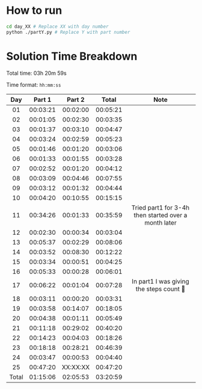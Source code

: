 # How to run
```bash
cd day_XX # Replace XX with day number
python ./partY.py # Replace Y with part number
```

# Solution Time Breakdown
Total time: 03h 20m 59s

Time format: `hh:mm:ss`

|  Day  |  Part 1  |  Part 2  |  Total   |                         Note                         |
|:-----:|:--------:|:--------:|:--------:|:----------------------------------------------------:|
|  01   | 00:03:21 | 00:02:00 | 00:05:21 |                                                      |
|  02   | 00:01:05 | 00:02:30 | 00:03:35 |                                                      |
|  03   | 00:01:37 | 00:03:10 | 00:04:47 |                                                      |
|  04   | 00:03:24 | 00:02:59 | 00:05:23 |                                                      |
|  05   | 00:01:46 | 00:01:20 | 00:03:06 |                                                      |
|  06   | 00:01:33 | 00:01:55 | 00:03:28 |                                                      |
|  07   | 00:02:52 | 00:01:20 | 00:04:12 |                                                      |
|  08   | 00:03:09 | 00:04:46 | 00:07:55 |                                                      |
|  09   | 00:03:12 | 00:01:32 | 00:04:44 |                                                      | 
|  10   | 00:04:20 | 00:10:55 | 00:15:15 |                                                      |
|  11   | 00:34:26 | 00:01:33 | 00:35:59 | Tried part1 for 3-4h then started over a month later |
|  12   | 00:02:30 | 00:00:34 | 00:03:04 |                                                      |
|  13   | 00:05:37 | 00:02:29 | 00:08:06 |                                                      |
|  14   | 00:03:52 | 00:08:30 | 00:12:22 |                                                      |
|  15   | 00:03:34 | 00:00:51 | 00:04:25 |                                                      |
|  16   | 00:05:33 | 00:00:28 | 00:06:01 |                                                      |
|  17   | 00:06:22 | 00:01:04 | 00:07:28 |       In part1 I was giving the steps count 🤦       |
|  18   | 00:03:11 | 00:00:20 | 00:03:31 |                                                      |
|  19   | 00:03:58 | 00:14:07 | 00:18:05 |                                                      |
|  20   | 00:04:38 | 00:01:11 | 00:05:49 |                                                      |
|  21   | 00:11:18 | 00:29:02 | 00:40:20 |                                                      |
|  22   | 00:14:23 | 00:04:03 | 00:18:26 |                                                      |
|  23   | 00:18:18 | 00:28:21 | 00:46:39 |                                                      |
|  24   | 00:03:47 | 00:00:53 | 00:04:40 |                                                      |
|  25   | 00:47:20 | XX:XX:XX | 00:47:20 |                                                      |
| Total | 01:15:06 | 02:05:53 | 03:20:59 |                                                      |
